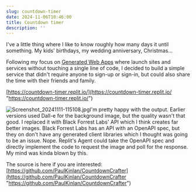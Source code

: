 ```yaml
---
slug: countdown-timer
date: 2024-11-06T10:46:00
title: Countdown timer
description: ''
---
```


I\'ve a little thing where I like to know roughly how many days it until something. My kids\' birthdays, my wedding anniversary, Christmas...

Following my focus on [Generated Web Apps](https://paul.kinlan.me/generated-web-apps/ "https://paul.kinlan.me/generated-web-apps/") where launch sites and services without touching a single line of code, I decided to build a simple service that didn\'t require anyone to sign-up or sign-in, but could also share the time with their friends and family.

[https://countdown-timer.replit.io/](https://countdown-timer.replit.io/ "https://countdown-timer.replit.io/")

![Screenshot\_20241111-115108.jpg](/images/Screenshot_20241111-115108.jpg)I\'m pretty happy with the output. Earlier versions used Dall-e for the background image, but the quality wasn\'t that good. I replaced it with Black Forrest Labs\' API which I think creates far better images. Black Forrest Labs has an API with an OpenAPI spec, but they on don\'t have any generated client libraries which I thought was going to be an issue. Nope. Replit\'s Agent could take the OpenAPI spec and directly implement the code to request the image and poll for the response. My mind was kinda blown by this.

The source is here if you are interested: [https://github.com/PaulKinlan/CountdownCrafter](https://github.com/PaulKinlan/CountdownCrafter "https://github.com/PaulKinlan/CountdownCrafter")
